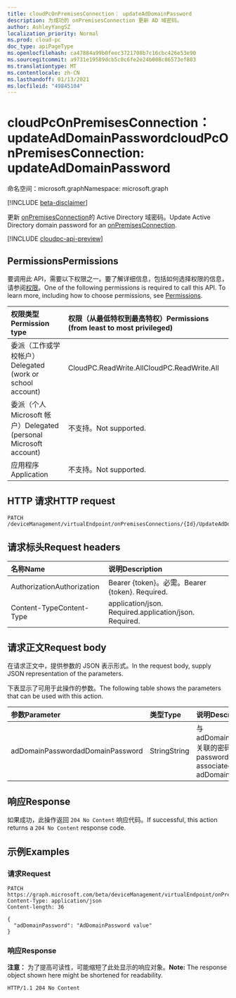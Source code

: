 ```yaml
---
title: cloudPcOnPremisesConnection： updateAdDomainPassword
description: 为成功的 onPremisesConnection 更新 AD 域密码。
author: AshleyYangSZ
localization_priority: Normal
ms.prod: cloud-pc
doc_type: apiPageType
ms.openlocfilehash: ca47884a99b0feec3721708b7c16cbc426e53e90
ms.sourcegitcommit: a9731e19589dcb5c0c6fe2e24b008c86573ef803
ms.translationtype: MT
ms.contentlocale: zh-CN
ms.lasthandoff: 01/13/2021
ms.locfileid: "49845104"
---
```

# <a name="cloudpconpremisesconnection-updateaddomainpassword"></a><span data-ttu-id="889a4-103">cloudPcOnPremisesConnection： updateAdDomainPassword</span><span class="sxs-lookup"><span data-stu-id="889a4-103">cloudPcOnPremisesConnection: updateAdDomainPassword</span></span>
<span data-ttu-id="889a4-104">命名空间：microsoft.graph</span><span class="sxs-lookup"><span data-stu-id="889a4-104">Namespace: microsoft.graph</span></span>

[!INCLUDE [beta-disclaimer](../../includes/beta-disclaimer.md)]

<span data-ttu-id="889a4-105">更新 [onPremisesConnection](../resources/cloudpconpremisesconnection.md)的 Active Directory 域密码。</span><span class="sxs-lookup"><span data-stu-id="889a4-105">Update Active Directory domain password for an [onPremisesConnection](../resources/cloudpconpremisesconnection.md).</span></span>

[!INCLUDE [cloudpc-api-preview](../../includes/cloudpc-api-preview.md)]

## <a name="permissions"></a><span data-ttu-id="889a4-106">Permissions</span><span class="sxs-lookup"><span data-stu-id="889a4-106">Permissions</span></span>
<span data-ttu-id="889a4-p101">要调用此 API，需要以下权限之一。要了解详细信息，包括如何选择权限的信息，请参阅[权限](/graph/permissions-reference)。</span><span class="sxs-lookup"><span data-stu-id="889a4-p101">One of the following permissions is required to call this API. To learn more, including how to choose permissions, see [Permissions](/graph/permissions-reference).</span></span>

|<span data-ttu-id="889a4-109">权限类型</span><span class="sxs-lookup"><span data-stu-id="889a4-109">Permission type</span></span>|<span data-ttu-id="889a4-110">权限（从最低特权到最高特权）</span><span class="sxs-lookup"><span data-stu-id="889a4-110">Permissions (from least to most privileged)</span></span>|
|:---|:---|
|<span data-ttu-id="889a4-111">委派（工作或学校帐户）</span><span class="sxs-lookup"><span data-stu-id="889a4-111">Delegated (work or school account)</span></span>|<span data-ttu-id="889a4-112">CloudPC.ReadWrite.All</span><span class="sxs-lookup"><span data-stu-id="889a4-112">CloudPC.ReadWrite.All</span></span>|
|<span data-ttu-id="889a4-113">委派（个人 Microsoft 帐户）</span><span class="sxs-lookup"><span data-stu-id="889a4-113">Delegated (personal Microsoft account)</span></span>|<span data-ttu-id="889a4-114">不支持。</span><span class="sxs-lookup"><span data-stu-id="889a4-114">Not supported.</span></span>|
|<span data-ttu-id="889a4-115">应用程序</span><span class="sxs-lookup"><span data-stu-id="889a4-115">Application</span></span>|<span data-ttu-id="889a4-116">不支持。</span><span class="sxs-lookup"><span data-stu-id="889a4-116">Not supported.</span></span>|

## <a name="http-request"></a><span data-ttu-id="889a4-117">HTTP 请求</span><span class="sxs-lookup"><span data-stu-id="889a4-117">HTTP request</span></span>

<!-- {
  "blockType": "ignored"
}
-->
``` http
PATCH /deviceManagement/virtualEndpoint/onPremisesConnections/{Id}/UpdateAdDomainPassword
```

## <a name="request-headers"></a><span data-ttu-id="889a4-118">请求标头</span><span class="sxs-lookup"><span data-stu-id="889a4-118">Request headers</span></span>
|<span data-ttu-id="889a4-119">名称</span><span class="sxs-lookup"><span data-stu-id="889a4-119">Name</span></span>|<span data-ttu-id="889a4-120">说明</span><span class="sxs-lookup"><span data-stu-id="889a4-120">Description</span></span>|
|:---|:---|
|<span data-ttu-id="889a4-121">Authorization</span><span class="sxs-lookup"><span data-stu-id="889a4-121">Authorization</span></span>|<span data-ttu-id="889a4-p102">Bearer {token}。必需。</span><span class="sxs-lookup"><span data-stu-id="889a4-p102">Bearer {token}. Required.</span></span>|
|<span data-ttu-id="889a4-124">Content-Type</span><span class="sxs-lookup"><span data-stu-id="889a4-124">Content-Type</span></span>|<span data-ttu-id="889a4-p103">application/json. Required.</span><span class="sxs-lookup"><span data-stu-id="889a4-p103">application/json. Required.</span></span>|

## <a name="request-body"></a><span data-ttu-id="889a4-127">请求正文</span><span class="sxs-lookup"><span data-stu-id="889a4-127">Request body</span></span>
<span data-ttu-id="889a4-128">在请求正文中，提供参数的 JSON 表示形式。</span><span class="sxs-lookup"><span data-stu-id="889a4-128">In the request body, supply JSON representation of the parameters.</span></span>

<span data-ttu-id="889a4-129">下表显示了可用于此操作的参数。</span><span class="sxs-lookup"><span data-stu-id="889a4-129">The following table shows the parameters that can be used with this action.</span></span>

|<span data-ttu-id="889a4-130">参数</span><span class="sxs-lookup"><span data-stu-id="889a4-130">Parameter</span></span>|<span data-ttu-id="889a4-131">类型</span><span class="sxs-lookup"><span data-stu-id="889a4-131">Type</span></span>|<span data-ttu-id="889a4-132">说明</span><span class="sxs-lookup"><span data-stu-id="889a4-132">Description</span></span>|
|:---|:---|:---|
|<span data-ttu-id="889a4-133">adDomainPassword</span><span class="sxs-lookup"><span data-stu-id="889a4-133">adDomainPassword</span></span>|<span data-ttu-id="889a4-134">String</span><span class="sxs-lookup"><span data-stu-id="889a4-134">String</span></span>|<span data-ttu-id="889a4-135">与 adDomainUsername 关联的密码</span><span class="sxs-lookup"><span data-stu-id="889a4-135">The password associated with adDomainUsername</span></span>|



## <a name="response"></a><span data-ttu-id="889a4-136">响应</span><span class="sxs-lookup"><span data-stu-id="889a4-136">Response</span></span>

<span data-ttu-id="889a4-137">如果成功，此操作返回 `204 No Content` 响应代码。</span><span class="sxs-lookup"><span data-stu-id="889a4-137">If successful, this action returns a `204 No Content` response code.</span></span>

## <a name="examples"></a><span data-ttu-id="889a4-138">示例</span><span class="sxs-lookup"><span data-stu-id="889a4-138">Examples</span></span>

### <a name="request"></a><span data-ttu-id="889a4-139">请求</span><span class="sxs-lookup"><span data-stu-id="889a4-139">Request</span></span>
<!-- {
  "blockType": "request",
  "name": "cloudpconpremisesconnection_updateaddomainpassword"
}
-->

``` http
PATCH https://graph.microsoft.com/beta/deviceManagement/virtualEndpoint/onPremisesConnections/{Id}/UpdateAdDomainPassword
Content-Type: application/json
Content-length: 36

{
  "adDomainPassword": "AdDomainPassword value"
}
```


### <a name="response"></a><span data-ttu-id="889a4-140">响应</span><span class="sxs-lookup"><span data-stu-id="889a4-140">Response</span></span>
<span data-ttu-id="889a4-141">**注意：** 为了提高可读性，可能缩短了此处显示的响应对象。</span><span class="sxs-lookup"><span data-stu-id="889a4-141">**Note:** The response object shown here might be shortened for readability.</span></span>
<!-- {
  "blockType": "response",
  "truncated": true
}
-->
``` http
HTTP/1.1 204 No Content
```
